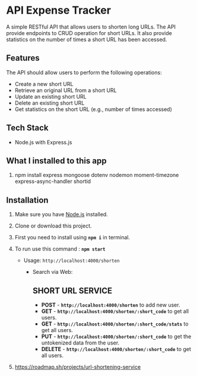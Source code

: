 # API Expense Tracker

A simple RESTful API that allows users to shorten long URLs. The API provide 
endpoints to CRUD operation for short URLs. It also provide statistics on the number 
of times a short URL has been accessed.


## Features
 The API should allow users to perform the following operations:
  - Create a new short URL
  - Retrieve an original URL from a short URL
  - Update an existing short URL
  - Delete an existing short URL
  - Get statistics on the short URL (e.g., number of times accessed)

## Tech Stack
  - Node.js with Express.js

## What I installed to this app

1. npm install express mongoose dotenv nodemon moment-timezone  express-async-handler shortid

## Installation

1. Make sure you have [Node.js](https://nodejs.org) installed.

2. Clone or download this project.

3. First you need to install using **`npm i`** in terminal.

4. To run use this command : **`npm start`**
    - Usage:  `http://localhost:4000/shorten`
      - Search via Web: 

          ## SHORT URL SERVICE
          - **POST** - **`http://localhost:4000/shorten`** to add new user.
          - **GET** - **`http://localhost:4000/shorten/:short_code`** to get all users.
          - **GET** - **`http://localhost:4000/shorten/:short_code/stats`** to get all users.
          - **PUT** - **`http://localhost:4000/shorten/:short_code`** to get the untokenized data from the user.
          - **DELETE** - **`http://localhost:4000/shorten/:short_code`** to get all users.


5. https://roadmap.sh/projects/url-shortening-service

